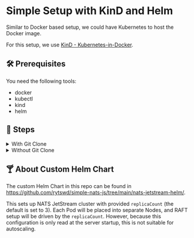 # Simple Setup with KinD and Helm

Similar to Docker based setup, we could have Kubernetes to host the Docker image.

For this setup, we use [KinD - Kubernetes-in-Docker](https://kind.sigs.k8s.io/).

## 🛠 Prerequisites

You need the following tools:

- docker
- kubectl
- kind
- helm

## 🐾 Steps

<details>

<summary>With Git Clone</summary>

### 0. Clone this repository

```bash
$ pwd
/some/path/at

$ git clone https://github.com/rytswd/simple-nats-js

$ cd simple-nats-js
```

From here on, all the steps are assumed to be run from `/some/path/at/simple-nats-jso`.

<details>

<summary>Details</summary>

To be updated

</details>

---

### 1. Start local Kubernetes clusters with KinD

```bash
kind create cluster \
    --name jetstream-cluster-test \
    --config ./tools/kind-config/config-4-nodes.yaml
```

<details>

<summary>Details</summary>

This step creates a local Kubernetes cluster with 4 nodes - 1 node for Kubernetes control plane, and 3 as worker nodes. This node setup matches the following step of creating a NATS JetStream cluster, as it would be deploying 3 Pods with anti-pod-affinity setup to spread each Pod into separate nodes.

You can find the actual KinD configuration here:
https://github.com/rytswd/simple-nats-js/tree/main/docs/docker-based/README.md

</details>

---

### 2. Install NATS JetStream Cluster with Custom Helm Chart

```bash
helm install nats-js-cluster nats-jetstream-helm
```

<details>

<summary>Details</summary>

To be updated

</details>

---

### Cleanup

```bash
kind delete cluster --name jetstream-cluster-test
```

</details>

<details>

<summary>Without Git Clone</summary>

### 1. Start local Kubernetes clusters with KinD

```bash
{
    curl -sSL https://raw.githubusercontent.com/rytswd/simple-nats-js/main/tools/kind-config/config-4-nodes.yaml \
        > /tmp/kind-config.yaml
    kind create cluster \
        --name jetstream-cluster-test \
        --config /tmp/kind-config.yaml
}
```

<details>

<summary>Details</summary>

This step creates a local Kubernetes cluster with 4 nodes - 1 node for Kubernetes control plane, and 3 as worker nodes. This node setup matches the following step of creating a NATS JetStream cluster, as it would be deploying 3 Pods with anti-pod-affinity setup to spread each Pod into separate nodes.

You can find the actual KinD configuration here:
https://github.com/rytswd/simple-nats-js/tree/main/docs/docker-based/README.md

</details>

---

### 2.1. Prepare for NATS JetStream Cluster Install

```bash
# Some simple commands to get Helm Chart into your local machine.
{
    # Copy the zipped repo to your local
    curl -sL -o tmp-simple-nats-js.zip https://github.com/rytswd/simple-nats-js/archive/main.zip
    # Unzip to retrieve the entire repo content
    unzip tmp-simple-nats-js.zip
    # Pull out Helm Chart
    cp -r simple-nats-js-main/nats-jetstream-helm .
    # Remove everything but the Helm Chart
    rm -rf simple-nats-js-main/ tmp-simple-nats-js.zip
}
```

<details>

<summary>Details</summary>

This repository contains Helm Chart for deploying NATS JetStream cluster. Because this is only for testing, the Chart is only available in this repository. The command used here is only to retrieve the Helm Chart from the repo, and remove all other files.

</details>

---

### 2.2 Install NATS JetStream Cluster with Custom Helm Chart

```bash
helm install nats-js-cluster nats-jetstream-helm/
```

<details>

<summary>Details</summary>

To be updated

</details>

---

### Cleanup

```bash
kind delete cluster --name jetstream-cluster-test
```

</details>

## 🍸 About Custom Helm Chart

The custom Helm Chart in this repo can be found in https://github.com/rytswd/simple-nats-js/tree/main/nats-jetstream-helm/.

This sets up NATS JetStream cluster with provided `replicaCount` (the default is set to 3). Each Pod will be placed into separate Nodes, and RAFT setup will be driven by the `replicaCount`. However, because this configuration is only read at the server startup, this is not suitable for autoscaling.
